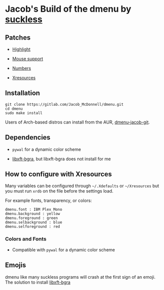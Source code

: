 # Jacob's Build of the dmenu by [suckless](https://tools.suckless.org/dmenu/)

## Patches

- [Highlight](https://tools.suckless.org/dmenu/patches/highlight/)

- [Mouse support](https://tools.suckless.org/dmenu/patches/mouse-support/)

- [Numbers](https://tools.suckless.org/dmenu/patches/numbers/)

- [Xresources](https://tools.suckless.org/dmenu/patches/xresources/)

## Installation

```shell
git clone https://gitlab.com/Jacob_McDonnell/dmenu.git
cd dmenu
sudo make install
```

Users of Arch-based distros can install from the AUR, [dmenu-jacob-git](https://aur.archlinux.org/packages/dmenu-jacob-git/).

## Dependencies

- `pywal` for a dynamic color scheme

- [libxft-bgra](https://aur.archlinux.org/packages/libxft-bgra/), but libxft-bgra does not install for me

## How to configure with Xresources

Many variables can be configured through `~/.Xdefaults` or `~/Xresources` but you must run `xrdb` on the file before the settings load.

For example fonts, transparency, or colors:

```
dmenu.font : IBM Plex Mono
dmenu.background : yellow
dmenu.foreground : green
dmenu.selbackground : blue
dmenu.selforeground : red
```

### Colors and Fonts

- Compatible with `pywal` for a dynamic color scheme

## Emojis

dmenu like many suckless programs will crash at the first sign of an emoji. The solution to install [libxft-bgra](https://aur.archlinux.org/packages/libxft-bgra/)
